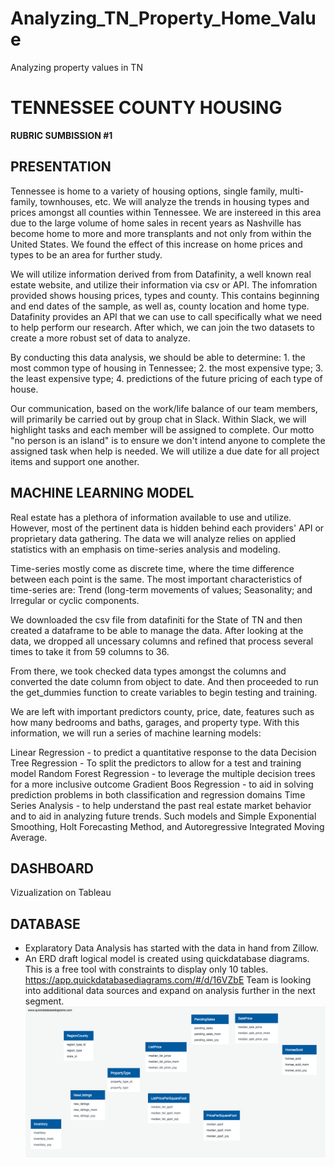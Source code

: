 # Analyzing_TN_Property_Home_Value
Analyzing property values in TN

# TENNESSEE COUNTY HOUSING
**RUBRIC SUMBISSION #1**

## **PRESENTATION**


Tennessee is home to a variety of housing options, single family, multi-family, townhouses, etc.  We will analyze the trends in housing types and prices amongst all counties within Tennessee.  We are instereed in this area due to the large volume of home sales in recent years as Nashville has become home to more and more transplants and not only from within the United States.  We found the effect of this increase on home prices and types to be an area for further study.

We will utilize information derived from from Datafinity, a well known real estate website, and utilize their information via csv or API.  The infomration provided shows housing prices, types and county.  This contains beginning and end dates of the sample, as well as, county location and home type. Datafinity provides an API that we can use to call specifically what we need to help perform our research.  After which, we can join the two datasets to create a more robust set of data to analyze.

By conducting this data analysis, we should be able to determine: 1. the most common type of housing in Tennessee; 2. the most expensive type; 3. the least expensive type; 4. predictions of the future pricing of each type of house.

Our communication, based on the work/life balance of our team members, will primarily be carried out by group chat in Slack.  Within Slack, we will highlight tasks and each member will be assigned to complete.  Our motto "no person is an island" is to ensure we don't intend anyone to complete the assigned task when help is needed.  We will utilize a due date for all project items and support one another.

## **MACHINE LEARNING MODEL**
Real estate has a plethora of information available to use and utilize.  However, most of the pertinent data is hidden behind each providers' API or proprietary data gathering.  The data we will analyze relies on applied statistics with an emphasis on time-series analysis and modeling.

Time-series mostly come as discrete time, where the time difference between each point is the same.  The most important characteristics of time-series are: Trend (long-term movements of values; Seasonality; and Irregular or cyclic components.

We downloaded the csv file from datafiniti for the State of TN and then created a dataframe to be able to manage the data.  After looking at the data, we dropped all uncessary columns and refined that process several times to take it from 59 columns to 36.

From there, we took checked data types amongst the columns and converted the date column from object to date.  And then proceeded to run the get_dummies function to create variables to begin testing and training.

We are left with important predictors county, price, date, features such as how many bedrooms and baths, garages, and property type.  With this information, we will run a series of machine learning models:

Linear Regression - to predict a quantitative response to the data 
Decision Tree Regression - To split the predictors to allow for a test and training model
Random Forest Regression - to leverage the multiple decision trees for a more inclusive outcome
Gradient Boos Regression - to aid in solving prediction problems in both classification and regression domains
Time Series Analysis - to help understand the past real estate market behavior and to aid in analyzing future trends.  Such models and Simple Exponential Smoothing, Holt Forecasting Method, and Autoregressive Integrated Moving Average.


## **DASHBOARD**
Vizualization on Tableau

## **DATABASE**
- Explaratory Data Analysis has started with the data in hand from Zillow.
- An ERD draft logical model is created using quickdatabase diagrams. This is a free tool with constraints to display only 10 tables.
https://app.quickdatabasediagrams.com/#/d/16VZbE
Team is looking into additional data sources and expand on analysis further in the next segment.
![InitialEDA.png](images/InitialEDA.png)
